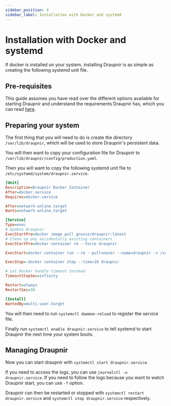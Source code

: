 ```yaml
---
sidebar_position: 4
sidebar_label: Installation with Docker and systemd
---
```


# Installation with Docker and systemd

If docker is installed on your system, installing Draupnir is as
simple as creating the following systemd unit file.

## Pre-requisites

This guide assumes you have read over the different options available
for starting Draupnir and understand the requirements Draupnir
has, which you can read [here](./starting_draupnir).

## Preparing your system

The first thing that you will need to do is create the directory
`/var/lib/draupnir`, which will be used to store Draupnir's
persistent data.

You will then want to copy your configuration file for Draupnir to
`/var/lib/draupnir/config/production.yaml`.

Then you will want to copy the following systemd unit file to
`/etc/systemd/system/draupnir.service`.

```ini
[Unit]
Description=Draupnir Docker Container
After=docker.service
Requires=docker.service

After=network-online.target
Wants=network-online.target

[Service]
Type=exec
# Update Draupnir
ExecStartPre=docker image pull gnuxie/draupnir:latest
# Clean up any accidentally existing containers
ExecStartPre=docker container rm --force draupnir

ExecStart=docker container run --rm --pull=never --name=draupnir -v /var/lib/draupnir:/data gnuxie/draupnir:latest bot --draupnir-config /data/config/production.yaml

ExecStop=-docker container stop --time=10 draupnir

# Let Docker handle timeout instead
TimeoutStopSec=infinity

Restart=always
RestartSec=30

[Install]
WantedBy=multi-user.target
```

You will then need to run `systemctl daemon-reload` to register the
service file.

Finally run `systemctl enable draupnir.service` to tell systemd to
start Draupnir the next time your system boots.

## Managing Draupnir

Now you can start draupnir with `systemctl start draupnir.service`.

If you need to access the logs, you can use
`journalctl -u draupnir.service`. If you need to follow the logs
because you want to watch Draupnir start, you can use `-f` option.

Draupnir can then be restarted or stopped with `systemctl restart
draupnir.service` and `systemctl stop draupnir.service` respectively.
